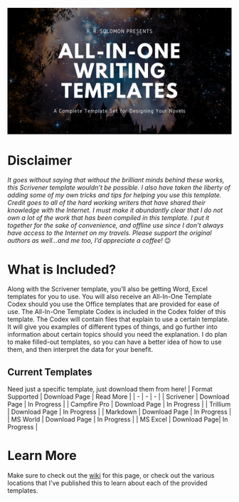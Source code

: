 ![All-In-One Writing Template](https://github.com/rrsolomon/All-In-One-Template/blob/main/Photos/All%20In%20One%20Templates.png)

# Disclaimer
_It goes without saying that without the brilliant minds behind these works, this Scrivener template wouldn’t be possible. I also have taken the liberty of adding some of my own tricks and tips for helping you use this template. Credit goes to all of the hard working writers that have shared their knowledge with the Internet. I must make it abundantly clear that I do not own a lot of the work that has been compiled in this template. I put it together for the sake of convenience, and offline use since I don’t always have access to the Internet on my travels. Please support the original authors as well…and me too, I’d appreciate a coffee!_ 😉

# What is Included?
Along with the Scrivener template, you’ll also be getting Word, Excel templates for you to use. You will also receive an All-In-One Template Codex should you use the Office templates that are provided for ease of use. The All-In-One Template Codex is included in the Codex folder of this template. The Codex will contain files that explain to use a certain template. It will give you examples of different types of things, and go further into information about certain topics should you need the explanation. I do plan to make filled-out templates, so you can have a better idea of how to use them, and then interpret the data for your benefit.

## Current Templates
Need just a specific template, just download them from here!
| Format Supported | Download Page | Read More |
| - | - | - |
| Scrivener | Download Page | In Progress | 
| Campfire Pro | Download Page | In Progress |
| Trillium | Download Page | In Progress |
| Markdown | Download Page | In Progress |
| MS World | Download Page | In Progress |
| MS Excel | Download Page| In Progress |

# Learn More
Make sure to check out the [wiki](https://github.com/rrsolomon/All-In-One-Template/wiki) for this page, or check out the various locations that I've published this to learn about each of the provided templates.
